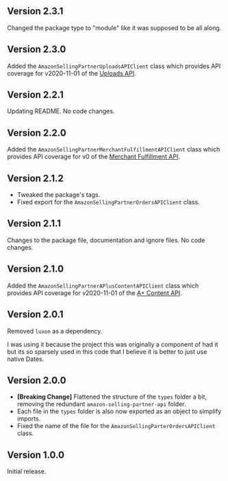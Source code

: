 ## Version 2.3.1
Changed the package type to "module" like it was supposed to be all along.

## Version 2.3.0
Added the `AmazonSellingPartnerUploadsAPIClient` class which provides API coverage for v2020-11-01 of the [Uploads API](https://developer-docs.amazon.com/sp-api/docs/uploads-api-reference).

## Version 2.2.1
Updating README. No code changes.

## Version 2.2.0
Added the `AmazonSellingPartnerMerchantFulfillmentAPIClient` class which provides API coverage for v0 of the [Merchant Fulfillment API](https://developer-docs.amazon.com/sp-api/docs/merchant-fulfillment-api-v0-reference).

## Version 2.1.2

* Tweaked the package's tags.
* Fixed export for the `AmazonSellingPartnerOrdersAPIClient` class.

## Version 2.1.1
Changes to the package file, documentation and ignore files. No code changes.

## Version 2.1.0
Added the `AmazonSellingPartnerAPlusContentAPIClient` class which provides API coverage for v2020-11-01 of the [A+ Content API](https://developer-docs.amazon.com/sp-api/docs/selling-partner-api-for-a-content-management).

## Version 2.0.1
Removed `luxon` as a dependency.

I was using it because the project this was originally a component of had it but its so sparsely used in this code that I believe it is better to just use native Dates.

## Version 2.0.0

* **[Breaking Change]** Flattened the structure of the `types` folder a bit, removing the redundant `amazon-selling-partner-api` folder.
* Each file in the `types` folder is also now exported as an object to simplify imports.
* Fixed the name of the file for the `AmazonSellingParterOrdersAPIClient` class.

## Version 1.0.0
Initial release.